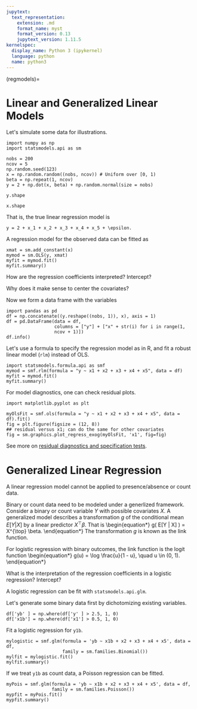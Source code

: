 ```yaml
---
jupytext:
  text_representation:
    extension: .md
    format_name: myst
    format_version: 0.13
    jupytext_version: 1.11.5
kernelspec:
  display_name: Python 3 (ipykernel)
  language: python
  name: python3
---
```


(regmodels)=

# Linear and Generalized Linear Models

Let's simulate some data for illustrations.

```{code-cell} ipython3
import numpy as np
import statsmodels.api as sm

nobs = 200
ncov = 5
np.random.seed(123)
x = np.random.random((nobs, ncov)) # Uniform over [0, 1)
beta = np.repeat(1, ncov)
y = 2 + np.dot(x, beta) + np.random.normal(size = nobs)
```

```{code-cell} ipython3
y.shape
```

```{code-cell} ipython3
x.shape
```

That is, the true linear regression model is
```{math}
y = 2 + x_1 + x_2 + x_3 + x_4 + x_5 + \epsilon.
```

A regression model for the observed data can be fitted as

```{code-cell} ipython3
xmat = sm.add_constant(x)
mymod = sm.OLS(y, xmat)
myfit = mymod.fit()
myfit.summary()
```

How are the regression coefficients interpreted? Intercept?

Why does it make sense to center the covariates?

Now we form a data frame with the variables

```{code-cell} ipython3
import pandas as pd
df = np.concatenate((y.reshape((nobs, 1)), x), axis = 1)
df = pd.DataFrame(data = df,
                  columns = ["y"] + ["x" + str(i) for i in range(1,
                  ncov + 1)])
df.info()
```

Let's use a formula to specify the regression model as in R, and fit
a robust linear model (`rlm`) instead of OLS.

```{code-cell} ipython3
import statsmodels.formula.api as smf
mymod = smf.rlm(formula = "y ~ x1 + x2 + x3 + x4 + x5", data = df)
myfit = mymod.fit()
myfit.summary()
```

For model diagnostics, one can check residual plots.

```{code-cell} ipython3
import matplotlib.pyplot as plt

myOlsFit = smf.ols(formula = "y ~ x1 + x2 + x3 + x4 + x5", data = df).fit()
fig = plt.figure(figsize = (12, 8))
## residual versus x1; can do the same for other covariates
fig = sm.graphics.plot_regress_exog(myOlsFit, 'x1', fig=fig)
```

See more on [residual diagnostics and specification
tests](https://www.statsmodels.org/stable/stats.html#residual-diagnostics-and-specification-tests).


# Generalized Linear Regression

A linear regression model cannot be applied to presence/absence or
count data. 


Binary or count data need to be modeled under a generlized
framework. Consider a binary or count variable $Y$ with possible
covariates $X$.  A generalized model describes a transformation $g$
of the conditional mean $E[Y | X]$ by a linear predictor
$X^{\top}\beta$. That is
\begin{equation*}
g( E[Y | X] ) = X^{\top} \beta.
\end{equation*}
The transformation $g$ is known as the link function.


For logistic regression with binary outcomes, the link function is
the logit function
\begin{equation*}
g(u) = \log \frac{u}{1 - u}, \quad u \in (0, 1).
\end{equation*}

What is the interpretation of the regression coefficients in a
logistic regression? Intercept?

A logistic regression can be fit with `statsmodels.api.glm`.

Let's generate some binary data first by dichotomizing existing variables.

```{code-cell} ipython3
df['yb' ] = np.where(df['y' ] > 2.5, 1, 0)
df['x1b'] = np.where(df['x1'] > 0.5, 1, 0)
```

Fit a logistic regression for `y1b`.

```{code-cell} ipython3
mylogistic = smf.glm(formula = 'yb ~ x1b + x2 + x3 + x4 + x5', data = df,
                     family = sm.families.Binomial())
mylfit = mylogistic.fit()
mylfit.summary()
```

If we treat `y1b` as count data, a Poisson regression can be fitted.
```{code-cell} ipython3
myPois = smf.glm(formula = 'yb ~ x1b + x2 + x3 + x4 + x5', data = df,
                 family = sm.families.Poisson())
mypfit = myPois.fit()
mypfit.summary()
```
